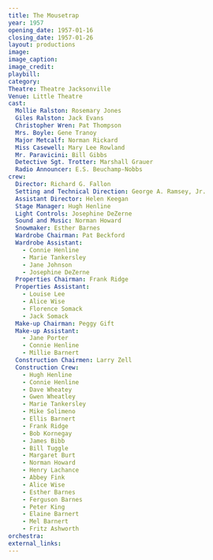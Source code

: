 ```yaml
---
title: The Mousetrap
year: 1957
opening_date: 1957-01-16
closing_date: 1957-01-26
layout: productions
image:
image_caption:
image_credit:
playbill: 
category: 
Theatre: Theatre Jacksonville
Venue: Little Theatre
cast:
  Mollie Ralston: Rosemary Jones
  Giles Ralston: Jack Evans
  Christopher Wren: Pat Thompson
  Mrs. Boyle: Gene Tranoy
  Major Metcalf: Norman Rickard
  Miss Casewell: Mary Lee Rowland
  Mr. Paravicini: Bill Gibbs
  Detective Sgt. Trotter: Marshall Grauer
  Radio Announcer: E.S. Beuchamp-Nobbs
crew:
  Director: Richard G. Fallon
  Setting and Technical Direction: George A. Ramsey, Jr.
  Assistant Director: Helen Keegan
  Stage Manager: Hugh Henline
  Light Controls: Josephine DeZerne
  Sound and Music: Norman Howard
  Snowmaker: Esther Barnes
  Wardrobe Chairman: Pat Beckford
  Wardrobe Assistant:
    - Connie Henline
    - Marie Tankersley
    - Jane Johnson
    - Josephine DeZerne
  Properties Chairman: Frank Ridge
  Properties Assistant:
    - Louise Lee
    - Alice Wise
    - Florence Somack
    - Jack Somack
  Make-up Chairman: Peggy Gift
  Make-up Assistant:
    - Jane Porter
    - Connie Henline
    - Millie Barnert
  Construction Chairmen: Larry Zell
  Construction Crew:
    - Hugh Henline
    - Connie Henline
    - Dave Wheatey
    - Gwen Wheatley
    - Marie Tankersley
    - Mike Solimeno
    - Ellis Barnert
    - Frank Ridge
    - Bob Kornegay
    - James Bibb
    - Bill Tuggle
    - Margaret Burt
    - Norman Howard
    - Henry Lachance
    - Abbey Fink
    - Alice Wise
    - Esther Barnes
    - Ferguson Barnes
    - Peter King
    - Elaine Barnert
    - Mel Barnert
    - Fritz Ashworth
orchestra:
external_links:
---
```


